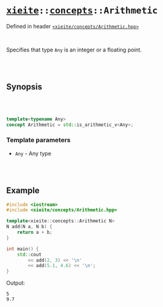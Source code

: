 # [`xieite`](../../README.md)`::`[`concepts`](../../docs/concepts.md)`::Arithmetic`
Defined in header [`<xieite/concepts/Arithmetic.hpp>`](../../include/xieite/concepts/Arithmetic.hpp)

<br/>

Specifies that type `Any` is an integer or a floating point.

<br/><br/>

## Synopsis

<br/><br/>

```cpp
template<typename Any>
concept Arithmetic = std::is_arithmetic_v<Any>;
```
### Template parameters
- `Any` - Any type

<br/><br/>

## Example
```cpp
#include <iostream>
#include <xieite/concepts/Arithmetic.hpp>

template<xieite::concepts::Arithmetic N>
N add(N a, N b) {
	return a + b;
}

int main() {
	std::cout
		<< add(2, 3) << '\n'
		<< add(5.1, 4.6) << '\n';
}
```
Output:
```
5
9.7
```

